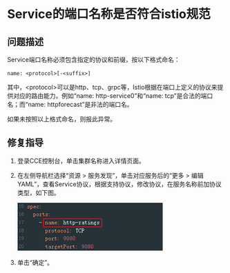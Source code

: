 # Service的端口名称是否符合istio规范<a name="asm_01_0066"></a>

## 问题描述<a name="section19345459151110"></a>

Service端口名称必须包含指定的协议和前缀，按以下格式命名：

```
name: <protocol>[-<suffix>]
```

其中，<protocol\>可以是http、tcp、grpc等，Istio根据在端口上定义的协议来提供对应的路由能力。例如“name: http-service0”和“name: tcp”是合法的端口名；而“name: httpforecast”是非法的端口名。

如果未按照以上格式命名，则报此异常。

## 修复指导<a name="section102587454138"></a>

1.  登录CCE控制台，单击集群名称进入详情页面。
2.  在左侧导航栏选择“资源 \> 服务发现”，单击对应服务后的“更多 \> 编辑YAML”，查看Service协议，根据支持协议，修改协议，在服务名称前加协议类型，如下图。

    ![](figures/4-4-1.png)

3.  单击“确定”。

